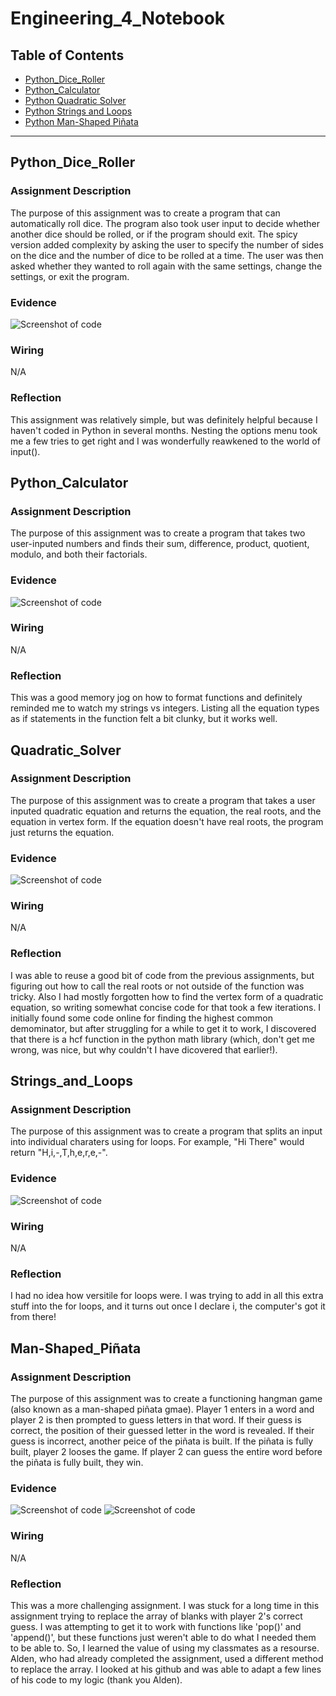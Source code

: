 # Engineering_4_Notebook

## Table of Contents
* [Python_Dice_Roller](#PythonDiceRoller)
* [Python_Calculator](#Python_Calculator)
* [Python Quadratic Solver](#Quadratic_Solver)
* [Python Strings and Loops](#Strings_and_Loops)
* [Python Man-Shaped Piñata](#Man-Shaped_Piñata)
---

## Python_Dice_Roller


### Assignment Description

The purpose of this assignment was to create a program that can automatically roll dice. The program also took user input to decide whether another dice should be rolled, or if the program should exit. The spicy version added complexity by asking the user to specify the number of sides on the dice and the number of dice to be rolled at a time. The user was then asked whether they wanted to roll again with the same settings, change the settings, or exit the program. 

### Evidence 

![Screenshot of code](https://github.com/jbailey24/Engineering_4_Notebook/blob/main/Python/media/IMG_8253.jpg?raw=true)

### Wiring

N/A

### Reflection

This assignment was relatively simple, but was definitely helpful because I haven't coded in Python in several months. Nesting the options menu took me a few tries to get right and I was wonderfully reawkened to the world of input().

## Python_Calculator

### Assignment Description
The purpose of this assignment was to create a program that takes two user-inputed numbers and finds their sum, difference, product, quotient, modulo, and both their factorials.
### Evidence 
![Screenshot of code](https://github.com/jbailey24/Engineering_4_Notebook/blob/main/Python/media/IMG_8255.jpg?raw=true)

### Wiring
N/A

### Reflection

This was a good memory jog on how to format functions and definitely reminded me to watch my strings vs integers. Listing all the equation types as if statements in the function felt a bit clunky, but it works well.  

## Quadratic_Solver

### Assignment Description
The purpose of this assignment was to create a program that takes a user inputed quadratic equation and returns the equation, the real roots, and the equation in vertex form. If the equation doesn't have real roots, the program just returns the equation. 

### Evidence 
![Screenshot of code](https://github.com/jbailey24/Engineering_4_Notebook/blob/main/Python/media/Screenshot%202021-09-21%20113645.png?raw=true)

### Wiring
N/A

### Reflection

I was able to reuse a good bit of code from the previous assignments, but figuring out how to call the real roots or not outside of the function was tricky. Also I had mostly forgotten how to find the vertex form of a quadratic equation, so writing somewhat concise code for that took a few iterations. I initially found some code online for finding the highest common demominator, but after struggling for a while to get it to work, I discovered that there is a hcf function in the python math library (which, don't get me wrong, was nice, but why couldn't I have dicovered that earlier!).  

## Strings_and_Loops

### Assignment Description
The purpose of this assignment was to create a program that splits an input into individual charaters using for loops. For example, "Hi There" would return "H,i,-,T,h,e,r,e,-". 
### Evidence 
![Screenshot of code](https://github.com/jbailey24/Engineering_4_Notebook/blob/main/Python/media/Screenshot%202021-09-21%20121400.png?raw=true)

### Wiring
N/A

### Reflection

I had no idea how versitile for loops were. I was trying to add in all this extra stuff into the for loops, and it turns out once I declare i, the computer's got it from there! 


## Man-Shaped_Piñata

### Assignment Description

The purpose of this assignment was to create a functioning hangman game (also known as a man-shaped piñata gmae). Player 1 enters in a word and player 2 is then prompted to guess letters in that word. If their guess is correct, the position of their guessed letter in the word is revealed. If their guess is incorrect, another peice of the piñata is built. If the piñata is fully built, player 2 looses the game. If player 2 can guess the entire word before the piñata is fully built, they win.

### Evidence 
![Screenshot of code](https://github.com/jbailey24/Engineering_4_Notebook/blob/main/Python/media/Screenshot%202021-10-05%20115445.jpg?raw=true)
![Screenshot of code](https://github.com/jbailey24/Engineering_4_Notebook/blob/main/Python/media/Screenshot%202021-10-05%20115624.jpg?raw=true)
### Wiring
N/A

### Reflection
This was a more challenging assignment. I was stuck for a long time in this assignment trying to replace the array of blanks with player 2's correct guess. I was attempting to get it to work with functions like 'pop()' and 'append()', but these functions just weren't able to do what I needed them to be able to. So, I learned the value of using my classmates as a resourse. Alden, who had already completed the assignment, used a different method to replace the array. I looked at his github and was able to adapt a few lines of his code to my logic (thank you Alden).  






